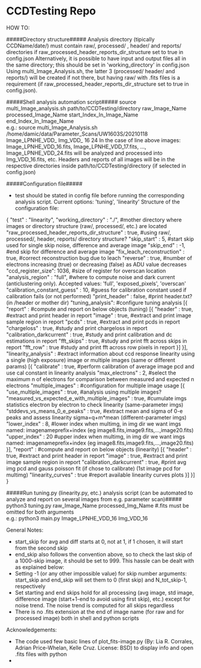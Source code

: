 # CCDTesting Repo

HOW TO:

#####Directory structure#####
Analysis directory (tipically CCDName/date/) must contain raw/, processed/ , header/ and reports/ directories if raw_processed_header_reports_dir_structure set to true in config.json
Alternatively, it is possible to have input and output files all in the same directory; this should be set in 'working_directory' in config.json 
Using multi_Image_Analysis.sh, the latter 3 (processed/ header/ and reports/) will be created if not there, but having raw/ with .fits files is a requirement (if raw_processed_header_reports_dir_structure set to true in config.json).


#####Shell analysis automation script#####
source multi_Image_analysis.sh      path/to/CCDTesting/directory    raw_Image_Name      processed_Image_Name      start_Index_In_Image_Name     end_Index_In_Image_Name        
e.g.: source multi_Image_Analysis.sh     /home/damic/data/Parameter_Scans/UW1603S/20210118   Image_LPNHE_VDD_    Img_VDD_   16     24
In the case of line above images: Image_LPNHE_VDD_16.fits, Image_LPNHE_VDD_17.fits, ..., Image_LPNHE_VDD_24.fits will be analyzed and processed into Img_VDD_16.fits, etc.
Headers and reports of all images will be in the respective directories inside path/to/CCDTesting/directory (if selected in config.json)

#####Configuration file#####
- test should be stated in config file before running the corresponding analysis script. Current options: 'tuning', 'linearity'
Structure of the configuration file:

{
    "test" : "linearity",
    "working_directory" : "./", #mother directory where images or directory structure (raw/, processed/, etc.) are located
    "raw_processed_header_reports_dir_structure" : true, #using raw/, processed/, header, reports/ directory structure?
    "skip_start" : 5, #start skip used for single skip noise, difference and average image
    "skip_end" : -1, #end skip for difference and average image
    "fix_leach_reconstruction" : true, #correct reconstruction bug due to leach
    "reverse" : true, #number of electrons increasing (true) or decreasing (false) as ADU value decreases
    "ccd_register_size": 1036,  #size of register for overscan location
    "analysis_region" : "full", #where to compute noise and dark current (anticlustering only). Accepted values: 'full', 'exposed_pixels', 'overscan'
    "calibration_constant_guess" : 10, #guess for calibration constant used if calibration fails (or not performed)
    "print_header" : false, #print header.txt? (in /header or mother dir) 
    "tuning_analysis":  #configure tuning analysis
    [{
        "report" : #compute and report on below objects (tuning)
        [{
            "header" : true, #extract and print header in report
            "image" : true, #extract and print image sample region in report
            "pcds" : true,  #extract and print pcds in report
            "chargeloss" : true, #study and print chargeloss in report
            "calibration_darkcurrent" : true, #study and print calibration and dc estimations in report
            "fft_skips" : true, #study and print fft across skips in report
            "fft_row" : true #study and print fft across row pixels in report
        }]
    }],
    "linearity_analysis" : #extract information about ccd response linearity using a single (high exposure) image or multiple images (same or different params)
    [{
        "calibrate" : true, #perform calibration of average image pcd and use cal constant in linearity analysis 
        "max_electrons" : 2, #select the maximum n of electrons for comparison between measured and expected n electrons
        "multiple_images" : #configuration for multiple image usage
        [{
            "use_multiple_images" : true, #analysis using multiple images?
            "measured_vs_expected_e_with_multiple_images" : true, #cumulate imgs statistics electron by electron to check linearity (same-parameter imgs)
            "stddevs_vs_means_0_e_peaks" : true, #extract mean and sigma of 0-e peaks and assess linearity sigma=q+m*mean (different-parameter imgs)
            "lower_index" : 8, #lower index when multimg, in img dir we want imgs named: imagenameprefix+index (eg image8.fits,image9.fits,...,image20.fits)
            "upper_index" : 20 #upper index when multimg, in img dir we want imgs named: imagenameprefix+index (eg image8.fits,image9.fits,...,image20.fits)
        }],
        "report" : #compute and report on below objects (linearity)
        [{
            "header" : true, #extract and print header in report
            "image" : true, #extract and print image sample region in report
            "calibration_darkcurrent" : true, #print avg img pcd and gauss poisson fit (if chose to calibrate) (1st image pcd for multimg)
            "linearity_curves" : true #report available linearity curves plots
        }]
    }]
}


#####Run tuning.py (linearity.py, etc.) analysis script (can be automated to analyze and report on several images from e.g. parameter scan)#####
python3      tuning.py       raw_Image_Name        processed_Img_Name   #.fits must be omitted for both arguments    
e.g.: python3 main.py Image_LPNHE_VDD_16 Img_VDD_16


General Notes:
- start_skip for avg and diff starts at 0, not at 1, if 1 chosen, it will start from the second skip
- end_skip also follows the convention above, so to check the last skip of a 1000-skip image, it should be set to 999. This hassle can be dealt with as explained below:
- Setting -1 (or any other impossible value) for skip number arguments: start_skip and end_skip will set them to 0 (first skip) and N_tot_skip-1, respectively
- Set starting and end skips hold for all processing (avg image, std image, difference image (start+1-end to avoid using first skip), etc.) except for noise trend. The noise trend is computed for all skips regardless
- There is no .fits extension at the end of image name (for raw and for processed image) both in shell and python scripts

Acknowledgements:
- The code used few basic lines of plot_fits-image.py (By: Lia R. Corrales, Adrian Price-Whelan, Kelle Cruz. License: BSD) to display info and open .fits files with python
-
